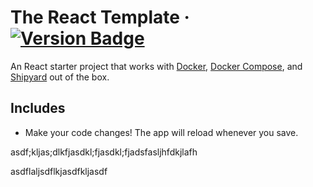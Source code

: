 # The React Template &middot; [![Version Badge](https://img.shields.io/badge/version-1.0.0-brightgreen)](#)

An React starter project that works with [Docker](https://www.docker.com/), [Docker Compose](https://docs.docker.com/compose/),
and [Shipyard](https://shipyard.build) out of the box.

## Includes

- Make your code changes! The app will reload whenever you save.

asdf;kljas;dlkfjasdkl;fjasdkl;fjadsfasljhfdkjlafh

asdflaljsdflkjasdfkljasdf
